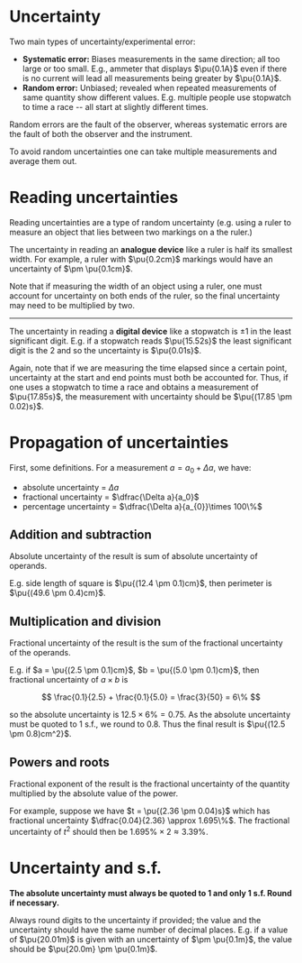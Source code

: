 # Uncertainty

Two main types of uncertainty/experimental error:

- **Systematic error:** Biases measurements in the same direction; all too large or too small. E.g., ammeter that displays $\pu{0.1A}$ even if there is no current will lead all measurements being greater by $\pu{0.1A}$.
- **Random error:** Unbiased; revealed when repeated measurements of same quantity show different values. E.g. multiple people use stopwatch to time a race -- all start at slightly different times.

Random errors are the fault of the observer, whereas systematic errors are the fault of both the observer and the instrument.

To avoid random uncertainties one can take multiple measurements and average them out. 

# Reading uncertainties

Reading uncertainties are a type of random uncertainty (e.g. using a ruler to measure an object that lies between two markings on a the ruler.)

The uncertainty in reading an **analogue device** like a ruler is half its smallest width. For example, a ruler with $\pu{0.2cm}$ markings would have an uncertainty of $\pm \pu{0.1cm}$.

Note that if measuring the width of an object using a ruler, one must account for uncertainty on both ends of the ruler, so the final uncertainty may need to be multiplied by two.

---

The uncertainty in reading a **digital device** like a stopwatch is $\pm 1$ in the least significant digit. E.g. if a stopwatch reads $\pu{15.52s}$ the least significant digit is the $2$ and so the uncertainty is $\pu{0.01s}$.

Again, note that if we are measuring the time elapsed since a certain point, uncertainty at the start and end points must both be accounted for. Thus, if one uses a stopwatch to time a race and obtains a measurement of $\pu{17.85s}$, the measurement with uncertainty should be $\pu{(17.85 \pm 0.02)s}$.

# Propagation of uncertainties

First, some definitions. For a measurement $a = a_{0}+ \Delta a$, we have:
- absolute uncertainty = $\Delta a$
- fractional uncertainty = $\dfrac{\Delta a}{a_0}$
- percentage uncertainty = $\dfrac{\Delta a}{a_{0}}\times 100\%$

## Addition and subtraction

Absolute uncertainty of the result is sum of absolute uncertainty of operands.

E.g. side length of square is $\pu{(12.4 \pm 0.1)cm}$, then perimeter is $\pu{(49.6 \pm 0.4)cm}$.

## Multiplication and division
Fractional uncertainty of the result is the sum of the fractional uncertainty of the operands.

E.g. if $a = \pu{(2.5 \pm 0.1)cm}$, $b = \pu{(5.0 \pm 0.1)cm}$, then fractional uncertainty of $a \times b$ is

$$
\frac{0.1}{2.5} + \frac{0.1}{5.0} = \frac{3}{50} = 6\%
$$

so the absolute uncertainty is $12.5 \times 6\% = 0.75$. As the absolute uncertainty must be quoted to 1 s.f., we round to $0.8$. Thus the final result is $\pu{(12.5 \pm 0.8)cm^2}$. 

## Powers and roots

Fractional exponent of the result is the fractional uncertainty of the quantity multiplied by the absolute value of the power.

For example, suppose we have $t = \pu{(2.36 \pm 0.04)s}$ which has fractional uncertainty $\dfrac{0.04}{2.36} \approx 1.695\%$. The fractional uncertainty of $t^2$ should then be $1.695\% \times 2 \approx 3.39\%$.

# Uncertainty and s.f.

**The absolute uncertainty must always be quoted to 1 and only 1 s.f. Round if necessary.**

Always round digits to the uncertainty if provided; the value and the uncertainty should have the same number of decimal places. E.g. if a value of $\pu{20.01m}$ is given with an uncertainty of $\pm \pu{0.1m}$, the value should be $\pu{20.0m} \pm \pu{0.1m}$.
